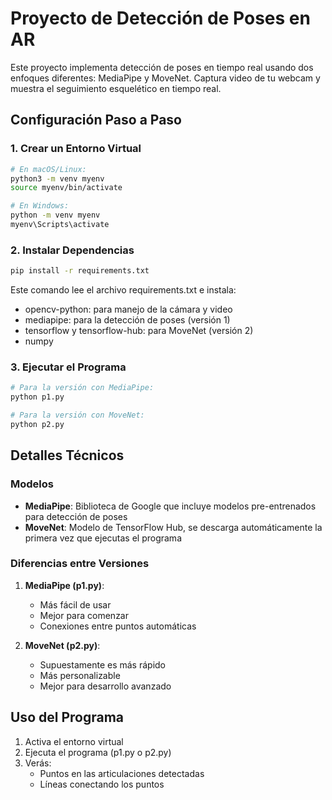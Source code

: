 # Proyecto de Detección de Poses en AR

Este proyecto implementa detección de poses en tiempo real usando dos enfoques diferentes: MediaPipe y MoveNet. Captura video de tu webcam y muestra el seguimiento esquelético en tiempo real.


## Configuración Paso a Paso

### 1. Crear un Entorno Virtual
```bash
# En macOS/Linux:
python3 -m venv myenv
source myenv/bin/activate

# En Windows:
python -m venv myenv
myenv\Scripts\activate
```

### 2. Instalar Dependencias
```bash
pip install -r requirements.txt
```
Este comando lee el archivo requirements.txt e instala:
- opencv-python: para manejo de la cámara y video
- mediapipe: para la detección de poses (versión 1)
- tensorflow y tensorflow-hub: para MoveNet (versión 2)
- numpy

### 3. Ejecutar el Programa
```bash
# Para la versión con MediaPipe:
python p1.py

# Para la versión con MoveNet:
python p2.py
```

## Detalles Técnicos

### Modelos
- **MediaPipe**: Biblioteca de Google que incluye modelos pre-entrenados para detección de poses
- **MoveNet**: Modelo de TensorFlow Hub, se descarga automáticamente la primera vez que ejecutas el programa

### Diferencias entre Versiones
1. **MediaPipe (p1.py)**:
   - Más fácil de usar
   - Mejor para comenzar
   - Conexiones entre puntos automáticas

2. **MoveNet (p2.py)**:
   - Supuestamente es más rápido
   - Más personalizable
   - Mejor para desarrollo avanzado



## Uso del Programa

1. Activa el entorno virtual
2. Ejecuta el programa (p1.py o p2.py)
3. Verás:
   - Puntos en las articulaciones detectadas
   - Líneas conectando los puntos
